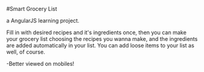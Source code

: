 #Smart Grocery List

a AngularJS learning project.

Fill in with desired recipes and it's ingredients once, then you can make your grocery list choosing the recipes you wanna make, and the ingredients are added automatically in your list.
You can add loose items to your list as well, of course.

-Better viewed on mobiles!

